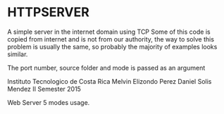 # HTTPSERVER

A  simple  server  in  the  internet  domain  using  TCP
Some  of  this  code  is  copied  from  internet  and is
not  from our authority, the way  to solve this  problem
is usually the same, so probably the majority of examples
looks similar.

The port number, source folder and mode is passed as an argument

Instituto Tecnologico de Costa Rica
Melvin Elizondo Perez
Daniel Solis Mendez
II Semester 2015


Web Server 5 modes usage.
